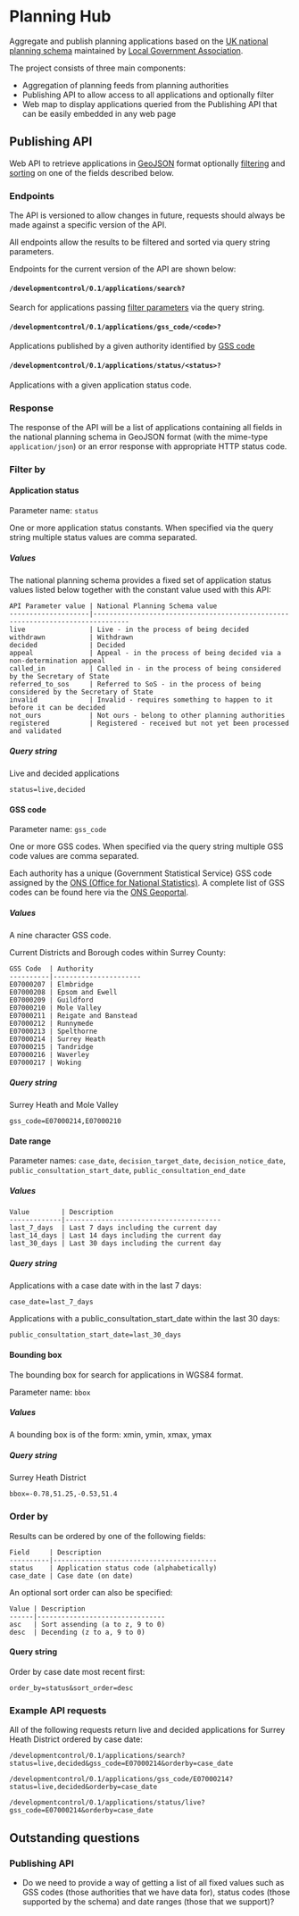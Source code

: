 # Planning Hub

Aggregate and publish planning applications based on the [UK national planning schema](http://schemas.opendata.esd.org.uk/PlanningApplications) maintained by [Local Government Association](http://www.local.gov.uk/).

The project consists of three main components:

* Aggregation of planning feeds from planning authorities
* Publishing API to allow access to all applications and optionally filter
* Web map to display applications queried from the Publishing API that can be easily embedded in any web page

## Publishing API

Web API to retrieve applications in [GeoJSON](http://geojson.org/) format optionally [filtering](#filter-by) and [sorting](#order-by) on one of the fields described below.

### Endpoints

The API is versioned to allow changes in future, requests should always be made against a specific version of the API.

All endpoints allow the results to be filtered and sorted via query string parameters.

Endpoints for the current version of the API are shown below:

#### `/developmentcontrol/0.1/applications/search?`

Search for applications passing [filter parameters](#filter-by) via the query string.

#### `/developmentcontrol/0.1/applications/gss_code/<code>?`

Applications published by a given authority identified by [GSS code](http://en.wikipedia.org/wiki/ONS_coding_system#Current_GSS_coding_system)

#### `/developmentcontrol/0.1/applications/status/<status>?`

Applications with a given application status code.

### Response

The response of the API will be a list of applications containing all fields in the national planning schema in GeoJSON format (with the mime-type `application/json`) or an error response with appropriate HTTP status code.

### Filter by

#### Application status

Parameter name: `status`

One or more application status constants. When specified via the query string multiple status values are comma separated.

##### Values

The national planning schema provides a fixed set of application status values listed below together with the constant value used with this API:

    API Parameter value | National Planning Schema value
    --------------------|-------------------------------------------------------------------------------
    live                | Live - in the process of being decided
    withdrawn           | Withdrawn
    decided             | Decided
    appeal              | Appeal - in the process of being decided via a non-determination appeal
    called_in           | Called in - in the process of being considered by the Secretary of State
    referred_to_sos     | Referred to SoS - in the process of being considered by the Secretary of State
    invalid             | Invalid - requires something to happen to it before it can be decided
    not_ours            | Not ours - belong to other planning authorities
    registered          | Registered - received but not yet been processed and validated

##### Query string

Live and decided applications

    status=live,decided


#### GSS code

Parameter name: `gss_code`

One or more GSS codes. When specified via the query string multiple GSS code values are comma separated.

Each authority has a unique (Government Statistical Service) GSS code assigned by the [ONS (Office for National Statistics)](http://www.ons.gov.uk/). A complete list of GSS codes can be found here via the [ONS Geoportal](https://geoportal.statistics.gov.uk).

##### Values

A nine character GSS code.

Current Districts and Borough codes within Surrey County:

    GSS Code  | Authority
    ----------|----------------------
    E07000207 | Elmbridge
    E07000208 | Epsom and Ewell
    E07000209 | Guildford
    E07000210 | Mole Valley
    E07000211 | Reigate and Banstead
    E07000212 | Runnymede
    E07000213 | Spelthorne
    E07000214 | Surrey Heath
    E07000215 | Tandridge
    E07000216 | Waverley
    E07000217 | Woking

##### Query string

Surrey Heath and Mole Valley

    gss_code=E07000214,E07000210

#### Date range

Parameter names: `case_date`, `decision_target_date`, `decision_notice_date`, `public_consultation_start_date`, `public_consultation_end_date`

##### Values


    Value        | Description
    -------------|---------------------------------------
    last_7_days  | Last 7 days including the current day
    last_14_days | Last 14 days including the current day
    last_30_days | Last 30 days including the current day

##### Query string

Applications with a case date with in the last 7 days:

    case_date=last_7_days

Applications with a public_consultation_start_date within the last 30 days:

    public_consultation_start_date=last_30_days

#### Bounding box

The bounding box for search for applications in WGS84 format.

Parameter name: <code>bbox</code>

##### Values

A bounding box is of the form: xmin, ymin, xmax, ymax

##### Query string

Surrey Heath District

    bbox=-0.78,51.25,-0.53,51.4

### Order by

Results can be ordered by one of the following fields:

    Field     | Description
    ----------|-----------------------------------------
    status    | Application status code (alphabetically)
    case_date | Case date (on date)

An optional sort order can also be specified:

    Value | Description
    ------|--------------------------------
    asc   | Sort assending (a to z, 9 to 0)
    desc  | Decending (z to a, 9 to 0)

#### Query string

Order by case date most recent first:

    order_by=status&sort_order=desc

### Example API requests

All of the following requests return live and decided applications for Surrey Heath District ordered by case date:

    /developmentcontrol/0.1/applications/search?status=live,decided&gss_code=E07000214&orderby=case_date

    /developmentcontrol/0.1/applications/gss_code/E07000214?status=live,decided&orderby=case_date

    /developmentcontrol/0.1/applications/status/live?gss_code=E07000214&orderby=case_date

## Outstanding questions

### Publishing API

* Do we need to provide a way of getting a list of all fixed values such as GSS codes (those authorities that we have data for), status codes (those supported by the schema) and date ranges (those that we support)?
